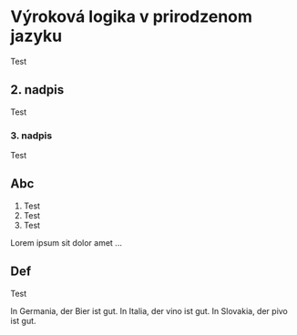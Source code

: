 # Výroková logika v prirodzenom jazyku

Test

## 2. nadpis

Test

### 3. nadpis

Test

## Abc

1. Test
2. Test
3. Test

Lorem ipsum sit dolor amet ...

## Def

Test

In Germania, der Bier ist gut. In Italia, der vino ist gut. In Slovakia, der pivo ist gut.
